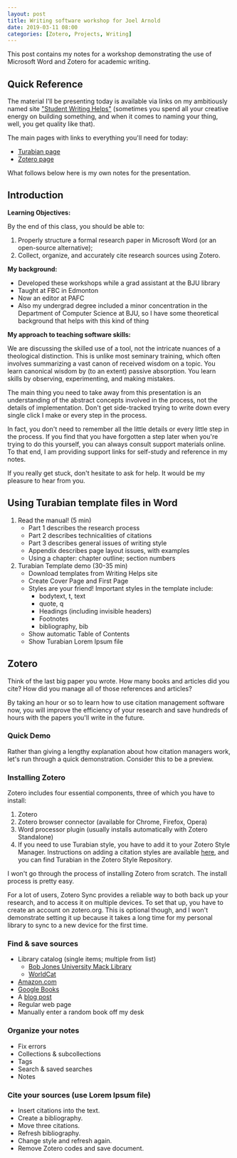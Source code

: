 ```yaml
---
layout: post
title: Writing software workshop for Joel Arnold
date: 2019-03-11 08:00
categories: [Zotero, Projects, Writing]
---
```


This post contains my notes for a workshop demonstrating the use of Microsoft Word and Zotero for academic writing.

## Quick Reference

The material I'll be presenting today is available via links on my ambitiously named site ["Student Writing Helps"](http://duncanjohnson.ca/Student-Writing-Helps/) (sometimes you spend all your creative energy on building something, and when it comes to naming your thing, well, you get quality like that).

The main pages with links to everything you'll need for today:

* [Turabian page](http://duncanjohnson.ca/Student-Writing-Helps/turabian/)
* [Zotero page](http://duncanjohnson.ca/Student-Writing-Helps/zotero/)

What follows below here is my own notes for the presentation. 

## Introduction

**Learning Objectives:**

By the end of this class, you should be able to: 

1. Properly structure a formal research paper in Microsoft Word (or an open-source alternative);
2. Collect, organize, and accurately cite research sources using Zotero.

<!-- And perhaps, if we get there, I might be able to share a few tidbits about good principles of computational thinking. For me, that means a healthy dose of the [Unix philosophy](https://en.wikipedia.org/wiki/Unix_philosophy).  -->
<!-- https://opensource.com/business/15/2/how-linux-philosophy-affects-you -->
<!-- TODO: Smooth out the above paragraph -->


**My background:**

+ Developed these workshops while a grad assistant at the BJU library
+ Taught at FBC in Edmonton
+ Now an editor at PAFC
+ Also my undergrad degree included a minor concentration in the Department of Computer Science at BJU, so I have some theoretical background that helps with this kind of thing

**My approach to teaching software skills:**

We are discussing the skilled use of a tool, not the intricate nuances of a theological distinction. This is unlike most seminary training, which often involves summarizing a vast canon of received wisdom on a topic. You learn canonical wisdom by (to an extent) passive absorption. You learn skills by observing, experimenting, and making mistakes.

The main thing you need to take away from this presentation is an understanding of the abstract concepts involved in the process, not the details of implementation. Don't get side-tracked trying to write down every single click I make or every step in the process.

In fact, you don't need to remember all the little details or every little step in the process. If you find that you have forgotten a step later when you're trying to do this yourself, you can always consult support materials online. To that end, I am providing support links for self-study and reference in my notes.

If you really get stuck, don't hesitate to ask for help. It would be my pleasure to hear from you.

## Using Turabian template files in Word 

1. Read the manual! (5 min)
	- Part 1 describes the research process
	- Part 2 describes technicalities of citations
	- Part 3 describes general issues of writing style
	- Appendix describes page layout issues, with examples
	- Using a chapter: chapter outline; section numbers
2. Turabian Template demo (30-35 min)
	- Download templates from Writing Helps site
	- Create Cover Page and First Page 
	- Styles are your friend! Important styles in the template include: 
		+   bodytext, t, text
		+   quote, q
		+   Headings (including invisible headers)
		+   Footnotes
		+   bibliography, bib
	- Show automatic Table of Contents
	- Show Turabian Lorem Ipsum file

## Zotero

Think of the last big paper you wrote. How many books and articles did you cite? How did you manage all of those references and articles?

By taking an hour or so to learn how to use citation management software now, you will improve the efficiency of your research and save hundreds of hours with the papers you'll write in the future.

### Quick Demo

Rather than giving a lengthy explanation about how citation managers work, let's run through a quick demonstration. Consider this to be a preview. 

### Installing Zotero 

Zotero includes four essential components, three of which you have to install:

1. Zotero
2. Zotero browser connector (available for Chrome, Firefox, Opera)
3. Word processor plugin (usually installs automatically with Zotero Standalone)
4. If you need to use Turabian style, you have to add it to your Zotero Style Manager. Instructions on adding a citation styles are available [here](https://www.zotero.org/support/styles), and you can find Turabian in the Zotero Style Repository.

I won't go through the process of installing Zotero from scratch. The install process is pretty easy. 

For a lot of users, Zotero Sync provides a reliable way to both back up your research, and to access it on multiple devices. To set that up, you have to create an account on zotero.org. This is optional though, and I won't demonstrate setting it up because it takes a long time for my personal library to sync to a new device for the first time.

### Find & save sources

-   Library catalog (single items; multiple from list)
    -   [Bob Jones University Mack Library](http://libraryaccount.bju.edu/search~S7?/dJustification+%28Christian+theology%29/djustification+christian+theology/1%2C9%2C94%2CB/exact&FF=djustification+christian+theology&1%2C72%2C/indexsort=-)
    -   [WorldCat](https://www.worldcat.org/search?q=kenosis+theory&qt=results_page)
-   [Amazon.com](https://www.amazon.com/s?k=soteriology)
-   [Google Books](https://www.google.com/search?tbm=bks&q=downgrade+controversy)
-   A [blog post](https://www.challies.com/)
-   Regular web page
-   Manually enter a random book off my desk

### Organize your notes

-   Fix errors
-   Collections & subcollections
-   Tags
-   Search & saved searches
-   Notes

### Cite your sources (use Lorem Ipsum file)

-   Insert citations into the text.
-   Create a bibliography.
-   Move three citations.
-   Refresh bibliography.
-   Change style and refresh again.
-   Remove Zotero codes and save document.
